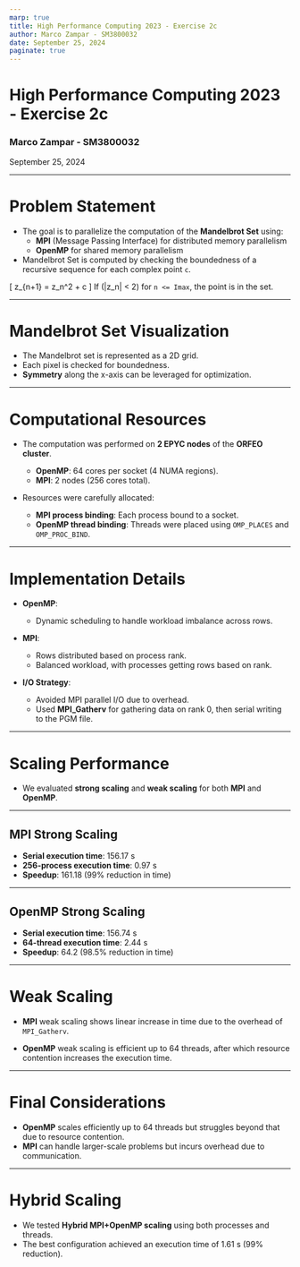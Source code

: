 ```yaml
---
marp: true
title: High Performance Computing 2023 - Exercise 2c
author: Marco Zampar - SM3800032
date: September 25, 2024
paginate: true
---
```


# High Performance Computing 2023 - Exercise 2c
### Marco Zampar - SM3800032
September 25, 2024

---

# Problem Statement

- The goal is to parallelize the computation of the **Mandelbrot Set** using:
  - **MPI** (Message Passing Interface) for distributed memory parallelism
  - **OpenMP** for shared memory parallelism
- Mandelbrot Set is computed by checking the boundedness of a recursive sequence for each complex point `c`.

\[
z_{n+1} = z_n^2 + c
\]
If \(|z_n| < 2\) for `n <= Imax`, the point is in the set.
  
---

# Mandelbrot Set Visualization

- The Mandelbrot set is represented as a 2D grid.
- Each pixel is checked for boundedness.
- **Symmetry** along the x-axis can be leveraged for optimization.



---

# Computational Resources

- The computation was performed on **2 EPYC nodes** of the **ORFEO cluster**.
  - **OpenMP**: 64 cores per socket (4 NUMA regions).
  - **MPI**: 2 nodes (256 cores total).
  
- Resources were carefully allocated:
  - **MPI process binding**: Each process bound to a socket.
  - **OpenMP thread binding**: Threads were placed using `OMP_PLACES` and `OMP_PROC_BIND`.

---

# Implementation Details

- **OpenMP**:
  - Dynamic scheduling to handle workload imbalance across rows.
  
- **MPI**:
  - Rows distributed based on process rank.
  - Balanced workload, with processes getting rows based on rank.
  
- **I/O Strategy**:
  - Avoided MPI parallel I/O due to overhead.
  - Used **MPI_Gatherv** for gathering data on rank 0, then serial writing to the PGM file.

---

# Scaling Performance

- We evaluated **strong scaling** and **weak scaling** for both **MPI** and **OpenMP**.

---

## MPI Strong Scaling

- **Serial execution time**: 156.17 s
- **256-process execution time**: 0.97 s
- **Speedup**: 161.18 (99% reduction in time)


---

## OpenMP Strong Scaling

- **Serial execution time**: 156.74 s
- **64-thread execution time**: 2.44 s
- **Speedup**: 64.2 (98.5% reduction in time)


---

# Weak Scaling

- **MPI** weak scaling shows linear increase in time due to the overhead of `MPI_Gatherv`.
  
- **OpenMP** weak scaling is efficient up to 64 threads, after which resource contention increases the execution time.

---

# Final Considerations

- **OpenMP** scales efficiently up to 64 threads but struggles beyond that due to resource contention.
- **MPI** can handle larger-scale problems but incurs overhead due to communication.

---

# Hybrid Scaling

- We tested **Hybrid MPI+OpenMP scaling** using both processes and threads.
- The best configuration achieved an execution time of 1.61 s (99% reduction).
